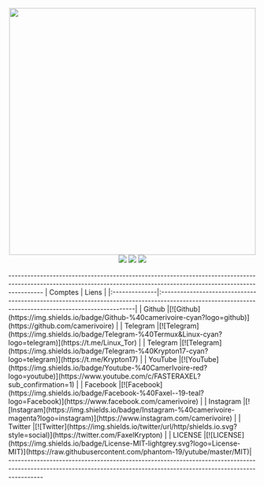 <p align="center"> 
  <img src="https://raw.githubusercontent.com/Camericamerivoirevoire/camerivoire/master/CamerIvoire/CamerIvoire.png" width="500"/>
  <img src="https://github-readme-stats.vercel.app/api?username=camerivoire&show_icons=true&theme=dark"/>
  <img src="https://github-readme-stats.anuraghazra1.vercel.app/api/top-langs/?username=camerivoire&layout=compact&theme=radical"/>
  <img src="https://github-readme-stats.anuraghazra1.vercel.app/api/pin/?username=camerivoire&repo=compiler&theme=radical"/>
</p>
-----------------------------------------------------------------------------------------------------------------------------------------------------------------------
| Comptes       |                                                                      Liens                                                                          |  
|:--------------|:----------------------------------------------------------------------------------------------------------------------------------------------------|
| Github        |[![Github](https://img.shields.io/badge/Github-%40camerivoire-cyan?logo=github)](https://github.com/camerivoire)                                     |         
| Telegram      |[![Telegram](https://img.shields.io/badge/Telegram-%40Termux&Linux-cyan?logo=telegram)](https://t.me/Linux_Tor)                                      | 
| Telegram      |[![Telegram](https://img.shields.io/badge/Telegram-%40Krypton17-cyan?logo=telegram)](https://t.me/Krypton17)                                         |                                
| YouTube       |[![YouTube](https://img.shields.io/badge/Youtube-%40CamerIvoire-red?logo=youtube)](https://www.youtube.com/c/FASTERAXEL?sub_confirmation=1)          | 
| Facebook      |[![Facebook](https://img.shields.io/badge/Facebook-%40Faxel--19-teal?logo=Facebook)](https://www.facebook.com/camerivoire)                           |                                       
| Instagram     |[![Instagram](https://img.shields.io/badge/Instagram-%40camerivoire-magenta?logo=instagram)](https://www.instagram.com/camerivoire)                  |                                        
| Twitter       |[![Twitter](https://img.shields.io/twitter/url/http/shields.io.svg?style=social)](https://twitter.com/FaxelKrypton)                                  |                
| LICENSE       |[![LICENSE](https://img.shields.io/badge/License-MIT-lightgrey.svg?logo=License-MIT)](https://raw.githubusercontent.com/phantom-19/yutube/master/MIT)| 
-----------------------------------------------------------------------------------------------------------------------------------------------------------------------

